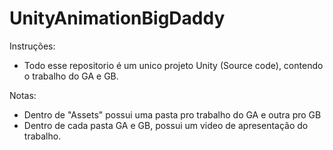 # UnityAnimationBigDaddy

Instruções:
- Todo esse repositorio é um unico projeto Unity (Source code), contendo o trabalho do GA e GB.

Notas:
- Dentro de "Assets" possui uma pasta pro trabalho do GA e outra pro GB
- Dentro de cada pasta GA e GB, possui um video de apresentação do trabalho.
